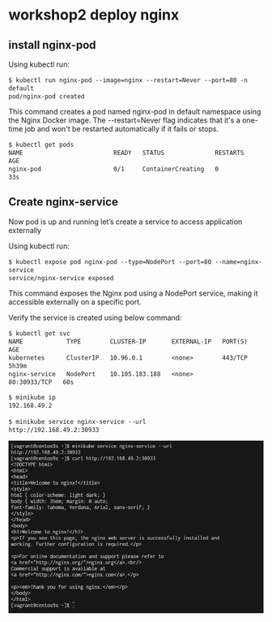 # workshop2 deploy nginx

## install nginx-pod
Using kubectl run:
```
$ kubectl run nginx-pod --image=nginx --restart=Never --port=80 -n default
pod/nginx-pod created
```

This command creates a pod named nginx-pod in default namespace using the Nginx Docker image. The --restart=Never flag indicates that it's a one-time job and won't be restarted automatically if it fails or stops.

```
$ kubectl get pods
NAME                         READY   STATUS              RESTARTS        AGE
nginx-pod                    0/1     ContainerCreating   0               33s
```
## Create nginx-service
Now pod is up and running let’s create a service to access application externally

Using kubectl run:

```
$ kubectl expose pod nginx-pod --type=NodePort --port=80 --name=nginx-service
service/nginx-service exposed
```

This command exposes the Nginx pod using a NodePort service, making it accessible externally on a specific port.

Verify the service is created using below command:

```
$ kubectl get svc
NAME            TYPE        CLUSTER-IP       EXTERNAL-IP   PORT(S)        AGE
kubernetes      ClusterIP   10.96.0.1        <none>        443/TCP        5h39m
nginx-service   NodePort    10.105.183.188   <none>        80:30933/TCP   60s
```
```
$ minikube ip
192.168.49.2

$ minikube service nginx-service --url
http://192.168.49.2:30933
```


![](../assets/images/18_nginx_minikube.png)